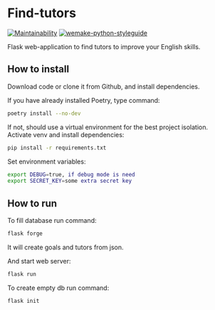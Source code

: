 # Find-tutors

[![Maintainability](https://api.codeclimate.com/v1/badges/0c71ce568b99270b73b1/maintainability)](https://codeclimate.com/github/alpden550/find-tutors/maintainability) [![wemake-python-styleguide](https://img.shields.io/badge/style-wemake-000000.svg)](https://github.com/wemake-services/wemake-python-styleguide)

Flask web-application to find tutors to improve your English skills.

## How to install

Download code or clone it from Github, and install dependencies.

If you have already installed Poetry, type command:

```bash
poetry install --no-dev
```

If not, should use a virtual environment for the best project isolation. Activate venv and install dependencies:

```bash
pip install -r requirements.txt
```

Set environment variables:

```bash
export DEBUG=true, if debug mode is need
export SECRET_KEY=some extra secret key
```

## How to run

To fill database run command:

```bash
flask forge
```

It will create goals and tutors from json.

And start web server:

```bash
flask run
```

To create empty db run command:

```bash
flask init
```
